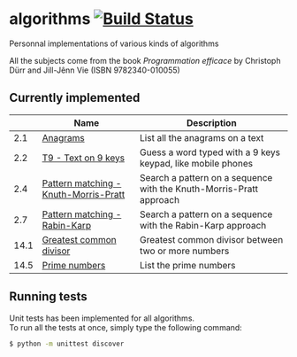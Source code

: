algorithms [![Build Status](https://travis-ci.org/pfaivre/algorithms.svg?branch=master)](https://travis-ci.org/pfaivre/algorithms)
==========

Personnal implementations of various kinds of algorithms

All the subjects come from the book _Programmation efficace_ by Christoph Dürr and Jill-Jênn Vie (ISBN 9782340-010055)

## Currently implemented

|     | Name | Description |
| --- | ---- | ----------- |
| 2.1 | [Anagrams](algorithms/anagrams) | List all the anagrams on a text |
| 2.2 | [T9 - Text on 9 keys](algorithms/t9) | Guess a word typed with a 9 keys keypad, like mobile phones |
| 2.4 | [Pattern matching - Knuth-Morris-Pratt](algorithms/knuth_morris_pratt) | Search a pattern on a sequence with the Knuth-Morris-Pratt approach |
| 2.7 | [Pattern matching - Rabin-Karp](algorithms/rabin_karp) | Search a pattern on a sequence with the Rabin-Karp approach |
| 14.1 | [Greatest common divisor](algorithms/greatest_common_divisor) | Greatest common divisor between two or more numbers |
| 14.5 | [Prime numbers](algorithms/prime_numbers) | List the prime numbers |

## Running tests

Unit tests has been implemented for all algorithms.  
To run all the tests at once, simply type the following command:
```sh
$ python -m unittest discover
```
